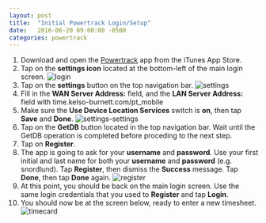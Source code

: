 ```yaml
---
layout: post
title:  "Initial Powertrack Login/Setup"
date:   2016-06-20 09:00:00 -0500
categories: powertrack
--- 
```

 
1. Download and open the [Powertrack](https://appsto.re/us/eD-mR.i) app from the iTunes App Store.
2. Tap on the __settings icon__ located at the bottom-left of the main login screen.
![login][login]
3. Tap on the __settings__ button on the top navigation bar.
![settings][settings]
4. Fill in the __WAN Server Address:__ field, and the __LAN Server Address:__ field with time.kelso-burnett.com/pt_mobile
5. Make sure the __Use Device Location Services__ switch is __on__, then tap __Save__ and __Done__.
![settings-settings][settings-settings]
6. Tap on the __GetDB__ button located in the top navigation bar.  Wait until the GetDB operation is completed before proceding to the next step.
7. Tap on __Register__.
8. The app is going to ask for your __username__ and __password__.  Use your first initial and last name for both your __username__ and __password__ (e.g. snordlund).  Tap __Register__, then dismiss the __Success__ message.  Tap __Done__, then tap __Done__ again.
![register][register]
9. At this point, you should be back on the main login screen.  Use the same login credentials that you used to __Register__ and tap __Login__.
10. You should now be at the screen below, ready to enter a new timesheet.
![timecard][timecard]

[login]: /assets/2016-06-20-initial-powertrack-setup/login.png
[register]: /assets/2016-06-20-initial-powertrack-setup/register.png
[settings-settings]: /assets/2016-06-20-initial-powertrack-setup/settings-settings.png
[settings]: /assets/2016-06-20-initial-powertrack-setup/settings.png
[timecard]: /assets/2016-06-20-initial-powertrack-setup/timecard.png